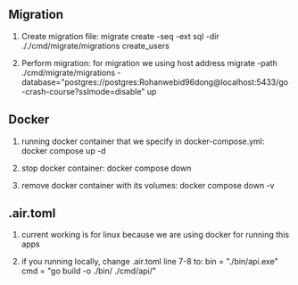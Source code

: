 ## Migration

1. Create migration file:
   migrate create -seq -ext sql -dir ././cmd/migrate/migrations create_users

2. Perform migration: for migration we using host address
   migrate -path ./cmd/migrate/migrations -database="postgres://postgres:Rohanwebid96dong@localhost:5433/go-crash-course?sslmode=disable" up

## Docker

1. running docker container that we specify in docker-compose.yml:
   docker compose up -d

2. stop docker container:
   docker compose down

3. remove docker container with its volumes:
   docker compose down -v

## .air.toml

1. current working is for linux because we are using docker for running this apps

2. if you running locally, change .air.toml line 7-8 to:
   bin = "./bin/api.exe"
   cmd = "go build -o ./bin/ ./cmd/api/"

